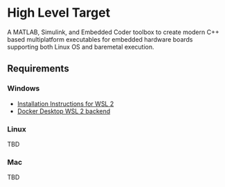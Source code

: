 # High Level Target
A MATLAB, Simulink, and Embedded Coder toolbox to create modern C++ based multiplatform executables for embedded hardware boards supporting both Linux OS and baremetal execution.

## Requirements 
### Windows
* [Installation Instructions for WSL 2](https://docs.microsoft.com/en-us/windows/wsl/wsl2-install)
* [Docker Desktop WSL 2 backend](https://docs.docker.com/docker-for-windows/wsl-tech-preview/)
### Linux
TBD
### Mac
TBD
